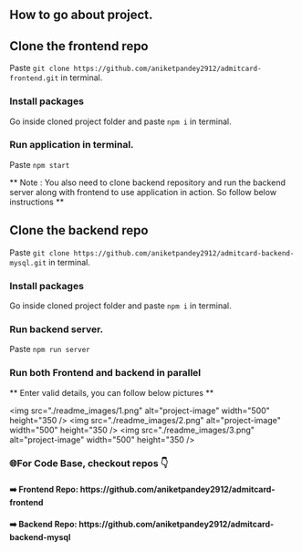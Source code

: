 ## How to go about project.

## Clone the frontend repo

Paste `git clone https://github.com/aniketpandey2912/admitcard-frontend.git` in terminal.

### Install packages

Go inside cloned project folder and paste `npm i` in terminal.

### Run application in terminal.

Paste `npm start`

** Note : You also need to clone backend repository and run the backend server along with frontend to use application in action. So follow below instructions **

## Clone the backend repo

Paste `git clone https://github.com/aniketpandey2912/admitcard-backend-mysql.git` in terminal.

### Install packages

Go inside cloned project folder and paste `npm i` in terminal.

### Run backend server.

Paste `npm run server`

### Run both Frontend and backend in parallel

** Enter valid details, you can follow below pictures **

<img src="./readme_images/1.png" alt="project-image" width="500" height="350 />
<img src="./readme_images/2.png" alt="project-image" width="500" height="350 />
<img src="./readme_images/3.png" alt="project-image" width="500" height="350 />

### 🌐For Code Base, checkout repos 👇

<h4>➡️ Frontend Repo: https://github.com/aniketpandey2912/admitcard-frontend</h4>
<h4>➡️ Backend Repo: https://github.com/aniketpandey2912/admitcard-backend-mysql</h4>
